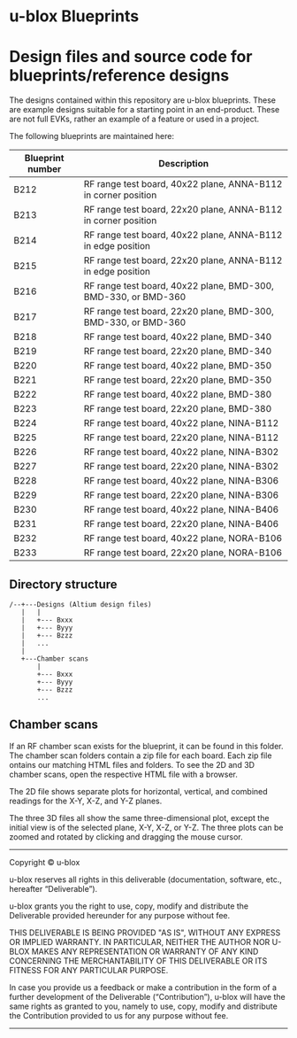 # u-blox Blueprints

Design files and source code for blueprints/reference designs
================================================================================

The designs contained within this repository are u-blox blueprints. These are
example designs suitable for a starting point in an end-product. These are
not full EVKs, rather an example of a feature or used in a project.

The following blueprints are maintained here:

|Blueprint number | Description                                                    |
|-----------------|----------------------------------------------------------------|
| B212            | RF range test board, 40x22 plane, ANNA-B112 in corner position |
| B213            | RF range test board, 22x20 plane, ANNA-B112 in corner position |
| B214            | RF range test board, 40x22 plane, ANNA-B112 in edge position   |
| B215            | RF range test board, 22x20 plane, ANNA-B112 in edge position   |
| B216            | RF range test board, 40x22 plane, BMD-300, BMD-330, or BMD-360 |
| B217            | RF range test board, 22x20 plane, BMD-300, BMD-330, or BMD-360 |
| B218            | RF range test board, 40x22 plane, BMD-340                      |
| B219            | RF range test board, 22x20 plane, BMD-340                      |
| B220            | RF range test board, 40x22 plane, BMD-350                      |
| B221            | RF range test board, 22x20 plane, BMD-350                      |
| B222            | RF range test board, 40x22 plane, BMD-380                      |
| B223            | RF range test board, 22x20 plane, BMD-380                      |
| B224            | RF range test board, 40x22 plane, NINA-B112                    |
| B225            | RF range test board, 22x20 plane, NINA-B112                    |
| B226            | RF range test board, 40x22 plane, NINA-B302                    |
| B227            | RF range test board, 22x20 plane, NINA-B302                    |
| B228            | RF range test board, 40x22 plane, NINA-B306                    |
| B229            | RF range test board, 22x20 plane, NINA-B306                    |
| B230            | RF range test board, 40x22 plane, NINA-B406                    |
| B231            | RF range test board, 22x20 plane, NINA-B406                    |
| B232            | RF range test board, 40x22 plane, NORA-B106                    |
| B233            | RF range test board, 22x20 plane, NORA-B106                    |

Directory structure
---------------------------------------------------------------------------------
```
/--+---Designs (Altium design files)
   |   |
   |   +--- Bxxx
   |   +--- Byyy
   |   +--- Bzzz
   |   ...
   |
   +---Chamber scans
       |
       +--- Bxxx
       +--- Byyy
       +--- Bzzz
       ...
```

Chamber scans
---------------------------------------------------------------------------------
If an RF chamber scan exists for the blueprint, it can be found in this folder.
The chamber scan folders contain a zip file for each board. Each zip file
ontains our matching HTML files and folders. To see the 2D and 3D chamber scans,
open the respective HTML file with a browser. 

The 2D file shows separate plots for horizontal, vertical, and combined readings
for the X-Y, X-Z, and Y-Z planes. 

The three 3D files all show the same three-dimensional plot, except the initial
view is of the selected plane, X-Y, X-Z, or Y-Z. The three plots can be zoomed
and rotated by clicking and dragging the mouse cursor.

---------------------------------------------------------------------------------
Copyright © u-blox

u-blox reserves all rights in this deliverable (documentation, software, etc.,
hereafter “Deliverable”).

u-blox grants you the right to use, copy, modify and distribute the Deliverable
provided hereunder for any purpose without fee.

THIS DELIVERABLE IS BEING PROVIDED "AS IS", WITHOUT ANY EXPRESS OR IMPLIED
WARRANTY. IN PARTICULAR, NEITHER THE AUTHOR NOR U-BLOX MAKES ANY REPRESENTATION
OR WARRANTY OF ANY KIND CONCERNING THE MERCHANTABILITY OF THIS DELIVERABLE
OR ITS FITNESS FOR ANY PARTICULAR PURPOSE.

In case you provide us a feedback or make a contribution in the form of a
further development of the Deliverable (“Contribution”), u-blox will have the
same rights as granted to you, namely to use, copy, modify and distribute the
Contribution provided to us for any purpose without fee.

-------------------------------------------------------------------------------
